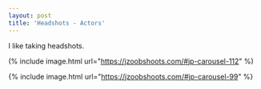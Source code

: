 ```yaml
---
layout: post
title: 'Headshots - Actors'
---
```

I like taking headshots. 

(% include image.html url="https://jzoobshoots.com/#jp-carousel-112" %)

{% include image.html url="https://jzoobshoots.com/#jp-carousel-99" %}
